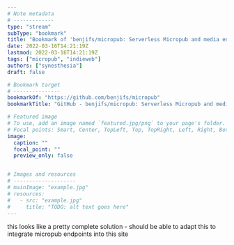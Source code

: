```yaml
---
# Note metadata
# -------------
type: "stream"
subType: "bookmark"
title: "Bookmark of 'benjifs/micropub: Serverless Micropub and media endpoints to publish to static site'"
date: 2022-03-16T14:21:19Z
lastmod: 2022-03-16T14:21:19Z
tags: ["micropub", "indieweb"]
authors: ["synesthesia"]
draft: false

# Bookmark target
# ---------------
bookmarkOf: "https://github.com/benjifs/micropub"
bookmarkTitle: "GitHub - benjifs/micropub: Serverless Micropub and media endpoints to publish to static site"

# Featured image
# To use, add an image named `featured.jpg/png` to your page's folder.
# Focal points: Smart, Center, TopLeft, Top, TopRight, Left, Right, BottomLeft, Bottom, BottomRight.
image:
  caption: ""
  focal_point: ""
  preview_only: false


# Images and resources
# --------------------
# mainImage: "example.jpg"
# resources:
#   - src: "example.jpg"
#     title: "TODO: alt text goes here"
---
```


this looks like a pretty complete solution - should be able to adapt this to integrate micropub endpoints into this site
